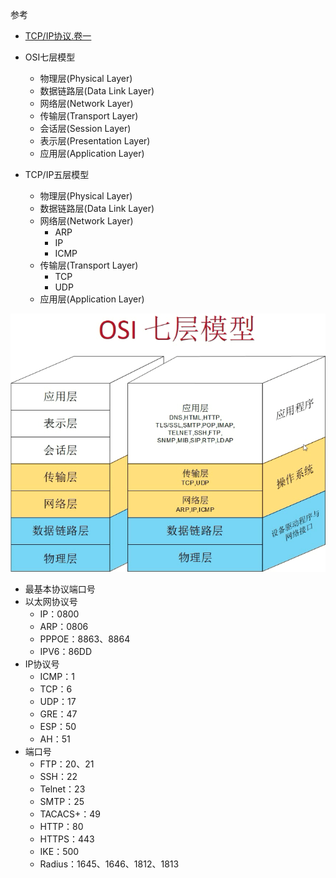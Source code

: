 参考
- [TCP/IP协议.卷一](https://www.kancloud.cn/lifei6671/tcp-ip/139758)

- OSI七层模型
  - 物理层(Physical Layer)
  - 数据链路层(Data Link Layer)
  - 网络层(Network Layer)
  - 传输层(Transport Layer)
  - 会话层(Session Layer)
  - 表示层(Presentation Layer)
  - 应用层(Application Layer)


- TCP/IP五层模型
  - 物理层(Physical Layer)
  - 数据链路层(Data Link Layer)
  - 网络层(Network Layer)
    - ARP
    - IP
    - ICMP
  - 传输层(Transport Layer) 
    - TCP
    - UDP
  - 应用层(Application Layer)

![OSI七层模型](./figure/OSI七层模型.png)


- 最基本协议端口号
- 以太网协议号
  - IP：0800
  - ARP：0806
  - PPPOE：8863、8864
  - IPV6：86DD
- IP协议号
  - ICMP：1
  - TCP：6
  - UDP：17
  - GRE：47
  - ESP：50
  - AH：51
- 端口号
  - FTP：20、21
  - SSH：22
  - Telnet：23
  - SMTP：25
  - TACACS+：49
  - HTTP：80
  - HTTPS：443
  - IKE：500
  - Radius：1645、1646、1812、1813
